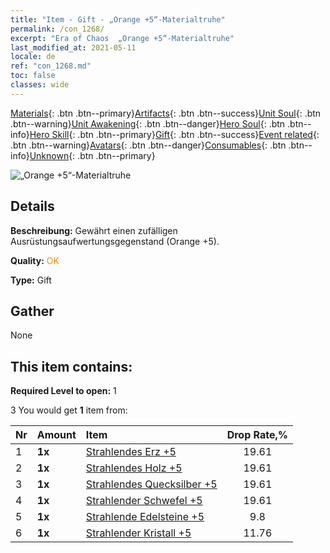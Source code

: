```yaml
---
title: "Item - Gift - „Orange +5“-Materialtruhe"
permalink: /con_1268/
excerpt: "Era of Chaos  „Orange +5“-Materialtruhe"
last_modified_at: 2021-05-11
locale: de
ref: "con_1268.md"
toc: false
classes: wide
---
```

 [Materials](/ItemsDE/){: .btn .btn--primary}[Artifacts](/ItemsDE/Artifacts/){: .btn .btn--success}[Unit Soul](/ItemsDE/UnitSoul/){: .btn .btn--warning}[Unit Awakening](/ItemsDE/UnitAwakening/){: .btn .btn--danger}[Hero Soul](/ItemsDE/HeroSoul/){: .btn .btn--info}[Hero Skill](/ItemsDE/HeroSkill/){: .btn .btn--primary}[Gift](/ItemsDE/Gift/){: .btn .btn--success}[Event related](/ItemsDE/Events/){: .btn .btn--warning}[Avatars](/ItemsDE/Avatars/){: .btn .btn--danger}[Consumables](/ItemsDE/Consumables/){: .btn .btn--info}[Unknown](/ItemsDE/Unknown/){: .btn .btn--primary}

 ![„Orange +5“-Materialtruhe](/images/t/i_304002.png)

## Details
 **Beschreibung:** Gewährt einen zufälligen Ausrüstungsaufwertungsgegenstand (Orange +5).

 **Quality:** <span style="color: #FF8C00">OK</span>

 **Type:** Gift

## Gather

  None

## This item contains:

 **Required Level to open:** 1

 3 You would get **1** item  from:

  | Nr | Amount |     Item    | Drop Rate,% |
  |:---|:-------|:------------|:---------:|
  | 1 |  **1x** | [Strahlendes Erz +5](/ItemsDE/mat_96/) | 19.61 | 
  | 2 |  **1x** | [Strahlendes Holz +5](/ItemsDE/mat_97/) | 19.61 | 
  | 3 |  **1x** | [Strahlendes Quecksilber +5](/ItemsDE/mat_98/) | 19.61 | 
  | 4 |  **1x** | [Strahlender Schwefel +5](/ItemsDE/mat_99/) | 19.61 | 
  | 5 |  **1x** | [Strahlende Edelsteine +5](/ItemsDE/mat_100/) | 9.8 | 
  | 6 |  **1x** | [Strahlender Kristall +5](/ItemsDE/mat_101/) | 11.76 | 
